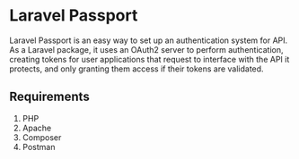 # Laravel Passport
Laravel Passport is an easy way to set up an authentication system for API. As a Laravel package, it uses an OAuth2 server to perform authentication, creating tokens for user applications that request to interface with the API it protects, and only granting them access if their tokens are validated.

## Requirements
1. PHP
2. Apache
3. Composer
4. Postman



